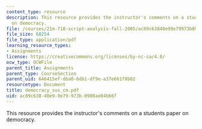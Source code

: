 ```yaml
---
content_type: resource
description: This resource provides the instructor's comments on a students paper
  on democracy.
file: /courses/21m-710-script-analysis-fall-2005/ac89c63840e99e79973b0908ae04b66f_democracy_sus_cm.pdf
file_size: 68254
file_type: application/pdf
learning_resource_types:
- Assignments
license: https://creativecommons.org/licenses/by-nc-sa/4.0/
ocw_type: OCWFile
parent_title: Assignments
parent_type: CourseSection
parent_uid: 646415ef-dba0-6db1-df9e-a37e661f8b82
resourcetype: Document
title: democracy_sus_cm.pdf
uid: ac89c638-40e9-9e79-973b-0908ae04b66f
---
```

This resource provides the instructor's comments on a students paper on democracy.